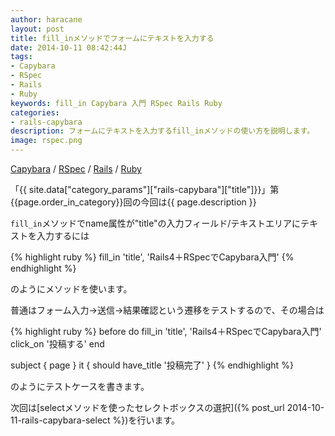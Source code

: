```yaml
---
author: haracane
layout: post
title: fill_inメソッドでフォームにテキストを入力する
date: 2014-10-11 08:42:44J
tags:
- Capybara
- RSpec
- Rails
- Ruby
keywords: fill_in Capybara 入門 RSpec Rails Ruby
categories:
- rails-capybara
description: フォームにテキストを入力するfill_inメソッドの使い方を説明します。
image: rspec.png
---
```

<!-- tag_links -->
[Capybara](/tags/capybara/) / [RSpec](/tags/rspec/) / [Rails](/tags/rails/) / [Ruby](/tags/ruby/)

<!-- content -->
「{{ site.data["category_params"]["rails-capybara"]["title"]}}」第{{page.order_in_category}}回の今回は{{ page.description }}

`fill_in`メソッドでname属性が"title"の入力フィールド/テキストエリアにテキストを入力するには

{% highlight ruby %}
fill_in 'title', 'Rails4＋RSpecでCapybara入門'
{% endhighlight %}

のようにメソッドを使います。

普通はフォーム入力→送信→結果確認という遷移をテストするので、その場合は

{% highlight ruby %}
before do
  fill_in 'title', 'Rails4＋RSpecでCapybara入門'
  click_on '投稿する'
end

subject { page }
it { should have_title '投稿完了' }
{% endhighlight %}

のようにテストケースを書きます。

次回は[selectメソッドを使ったセレクトボックスの選択]({% post_url 2014-10-11-rails-capybara-select %})を行います。
